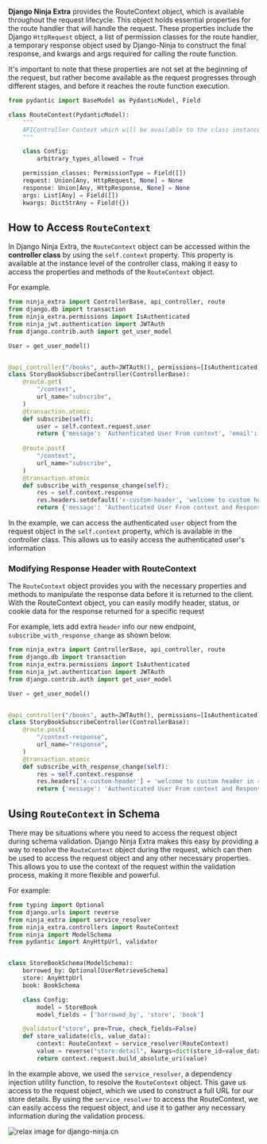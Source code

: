 **Django Ninja Extra** provides the RouteContext object, which is available throughout the request lifecycle. 
This object holds essential properties for the route handler that will handle the request. 
These properties include the Django `HttpRequest` object, a list of permission classes for the route handler, 
a temporary response object used by Django-Ninja to construct the final response, 
and kwargs and args required for calling the route function. 

It's important to note that these properties are not set at the beginning of the request, 
but rather become available as the request progresses through different stages, 
and before it reaches the route function execution.


```python
from pydantic import BaseModel as PydanticModel, Field

class RouteContext(PydanticModel):
    """
    APIController Context which will be available to the class instance when handling request
    """

    class Config:
        arbitrary_types_allowed = True

    permission_classes: PermissionType = Field([])
    request: Union[Any, HttpRequest, None] = None
    response: Union[Any, HttpResponse, None] = None
    args: List[Any] = Field([])
    kwargs: DictStrAny = Field({})
```

## How to Access `RouteContext`

In Django Ninja Extra, the `RouteContext` object can be accessed within the **controller class** by using the `self.context` property. 
This property is available at the instance level of the controller class, making it easy to access the properties and methods of the `RouteContext` object.

For example.
```python
from ninja_extra import ControllerBase, api_controller, route
from django.db import transaction
from ninja_extra.permissions import IsAuthenticated
from ninja_jwt.authentication import JWTAuth
from django.contrib.auth import get_user_model

User = get_user_model()


@api_controller("/books", auth=JWTAuth(), permissions=[IsAuthenticated])
class StoryBookSubscribeController(ControllerBase):
    @route.get(
        "/context",
        url_name="subscribe",
    )
    @transaction.atomic
    def subscribe(self):
        user = self.context.request.user
        return {'message': 'Authenticated User From context', 'email': user.email}
    
    @route.post(
        "/context",
        url_name="subscribe",
    )
    @transaction.atomic
    def subscribe_with_response_change(self):
        res = self.context.response
        res.headers.setdefault('x-custom-header', 'welcome to custom header in response')
        return {'message': 'Authenticated User From context and Response header modified', 'email': self.context.request.user.email}

```

In the example, we can access the authenticated `user` object from the request object in the `self.context` property, which is available in the controller class. 
This allows us to easily access the authenticated user's information

### Modifying Response Header with RouteContext

The `RouteContext` object provides you with the necessary properties and methods to manipulate the response data before it is returned to the client.
With the RouteContext object, you can easily modify header, status, or cookie data for the response returned for a specific request

For example, lets add extra `header` info our new endpoint, `subscribe_with_response_change` as shown below.
```python
from ninja_extra import ControllerBase, api_controller, route
from django.db import transaction
from ninja_extra.permissions import IsAuthenticated
from ninja_jwt.authentication import JWTAuth
from django.contrib.auth import get_user_model

User = get_user_model()


@api_controller("/books", auth=JWTAuth(), permissions=[IsAuthenticated])
class StoryBookSubscribeController(ControllerBase):
    @route.post(
        "/context-response",
        url_name="response",
    )
    @transaction.atomic
    def subscribe_with_response_change(self):
        res = self.context.response
        res.headers['x-custom-header'] = 'welcome to custom header in response'
        return {'message': 'Authenticated User From context and Response header modified', 'email': self.context.request.user.email}

```

## Using `RouteContext` in Schema

There may be situations where you need to access the request object during schema validation. 
Django Ninja Extra makes this easy by providing a way to resolve the `RouteContext` object during the request, 
which can then be used to access the request object and any other necessary properties. 
This allows you to use the context of the request within the validation process, making it more flexible and powerful.

For example:

```python
from typing import Optional
from django.urls import reverse
from ninja_extra import service_resolver
from ninja_extra.controllers import RouteContext
from ninja import ModelSchema
from pydantic import AnyHttpUrl, validator


class StoreBookSchema(ModelSchema):
    borrowed_by: Optional[UserRetrieveSchema]
    store: AnyHttpUrl
    book: BookSchema

    class Config:
        model = StoreBook
        model_fields = ['borrowed_by', 'store', 'book']

    @validator("store", pre=True, check_fields=False)
    def store_validate(cls, value_data):
        context: RouteContext = service_resolver(RouteContext)
        value = reverse("store:detail", kwargs=dict(store_id=value_data.id))
        return context.request.build_absolute_uri(value)
```

In the example above, we used the `service_resolver`, a dependency injection utility function, to resolve the `RouteContext` object. 
This gave us access to the request object, which we used to construct a full URL for our store details. 
By using the `service_resolver` to access the RouteContext, we can easily access the request object, 
and use it to gather any necessary information during the validation process.

<img style="object-fit: cover; object-position: 50% 50%;" alt="relax image for django-ninja.cn" loading="lazy" fetchpriority="auto" aria-hidden="true" draggable="false" src="https://picsum.photos/825/47.jpg">
